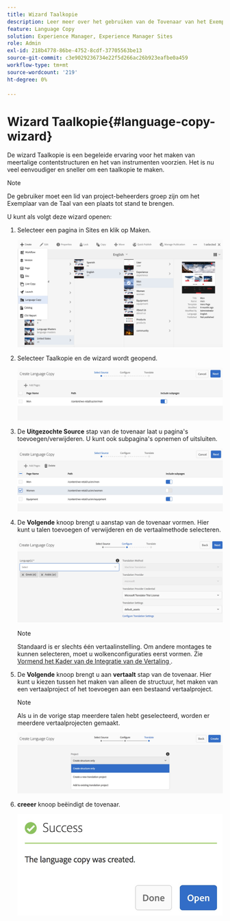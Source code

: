 ```yaml
---
title: Wizard Taalkopie
description: Leer meer over het gebruiken van de Tovenaar van het Exemplaar van de Taal in de Manager van de Ervaring van Adobe.
feature: Language Copy
solution: Experience Manager, Experience Manager Sites
role: Admin
exl-id: 218b4778-86be-4752-8cdf-37705563be13
source-git-commit: c3e9029236734e22f5d266ac26b923eafbe0a459
workflow-type: tm+mt
source-wordcount: '219'
ht-degree: 0%

---
```


# Wizard Taalkopie{#language-copy-wizard}

De wizard Taalkopie is een begeleide ervaring voor het maken van meertalige contentstructuren en het van instrumenten voorzien. Het is nu veel eenvoudiger en sneller om een taalkopie te maken.

>[!NOTE]
>
>De gebruiker moet een lid van project-beheerders groep zijn om het Exemplaar van de Taal van een plaats tot stand te brengen.

U kunt als volgt deze wizard openen:

1. Selecteer een pagina in Sites en klik op Maken.

   ![ chlimage_1-9 ](assets/chlimage_1-9.jpeg)

1. Selecteer Taalkopie en de wizard wordt geopend.

   ![ chlimage_1-10 ](assets/chlimage_1-10.jpeg)

1. De **Uitgezochte Source** stap van de tovenaar laat u pagina&#39;s toevoegen/verwijderen. U kunt ook subpagina&#39;s opnemen of uitsluiten.

   ![ chlimage_1-11 ](assets/chlimage_1-11.jpeg)

1. De **Volgende** knoop brengt u aan **&#x200B;**&#x200B;stap van de tovenaar vormen. Hier kunt u talen toevoegen of verwijderen en de vertaalmethode selecteren.

   ![ chlimage_1-12 ](assets/chlimage_1-12.jpeg)

   >[!NOTE]
   >
   >Standaard is er slechts één vertaalinstelling. Om andere montages te kunnen selecteren, moet u wolkenconfiguraties eerst vormen. Zie [ Vormend het Kader van de Integratie van de Vertaling ](/help/sites-administering/tc-tic.md).

1. De **Volgende** knoop brengt u aan **vertaalt** stap van de tovenaar. Hier kunt u kiezen tussen het maken van alleen de structuur, het maken van een vertaalproject of het toevoegen aan een bestaand vertaalproject.

   >[!NOTE]
   >
   >Als u in de vorige stap meerdere talen hebt geselecteerd, worden er meerdere vertaalprojecten gemaakt.

   ![ chlimage_1-13 ](assets/chlimage_1-13.jpeg)

1. **creeer** knoop beëindigt de tovenaar.

   ![ chlimage_1-14 ](assets/chlimage_1-14.jpeg)
